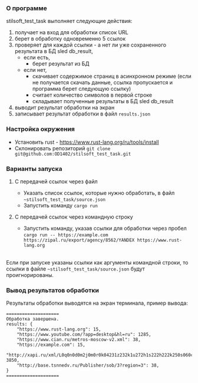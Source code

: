 ### О программе

stilsoft_test_task выполняет следующие действия:
1. получает на вход для обработки список URL
2. берет в обработку одновременно 5 ссылок
3. проверяет для каждой ссылки - а нет ли уже сохраненного результата в БД sled db_result,<br/>
    * если есть,
      - берет результат из БД<br/>
    * если нет,
      - скачивает содержимое страниц в асинхронном режиме (если не получается скачать данные, ссылка пропускается и программа берет следующую ссылку)
      - считает количество символов в первой строке
      - складывает полученные результаты в БД sled db_result
4. выводит результат обработки на экран
5. записывает результат обработки в файл `results.json`

### Настройка окружения

* Установить rust - https://www.rust-lang.org/ru/tools/install
* Склонировать репозиторий `git clone git@github.com:OD1402/stilsoft_test_task.git`

### Варианты запуска

1. С передачей ссылок через файл
     * Указать список ссылок, которые нужно обработать, в файл `~stilsoft_test_task/source.json`
     * Запустить команду `cargo run`
       
2. С передачей ссылок через командную строку
     * Запустить команду, указав ссылки для обработки через пробел
       <br/>`cargo run -- https://example.com https://zipal.ru/export/agency/8562/YANDEX https://www.rust-lang.org`
       
<br/>Если при запуске указаны ссылки как аргументы командной строки, то ссылки в файле `~stilsoft_test_task/source.json` будут проигнорированы.

### Вывод результатов обработки

Результаты обработки выводятся на экран терминала, пример вывода:
```
====================
Обработка завершена. 
results: {
    "https://www.rust-lang.org": 15,
    "https://www.youtube.com/?app=desktop&hl=ru": 1285,
    "https://www.cian.ru/metros-moscow-v2.xml": 38,
    "https://example.com": 15,
    "http://xapi.ru/xml/L0q0n0d0m2j0m0r0k04231z232k1u272h1s222h222k250s060c0k0e0v0p120w1q1b1g1a153c393j1c3j1c1j.xml": 3850,
    "http://base.tsnnedv.ru/Publisher/sob/3?region=3": 38,
}
====================
```
